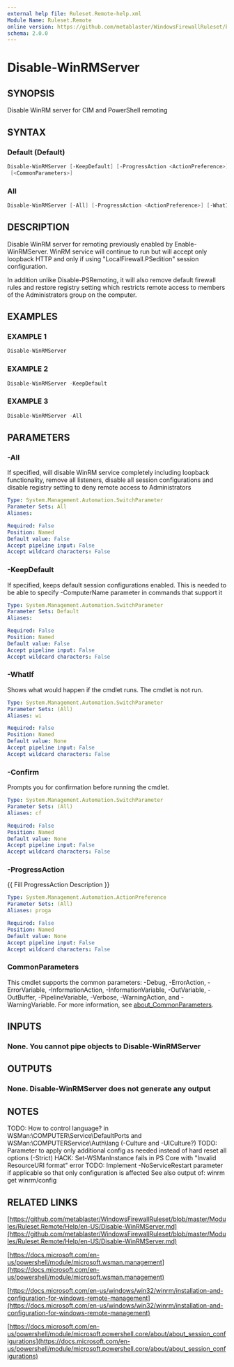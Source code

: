 ```yaml
---
external help file: Ruleset.Remote-help.xml
Module Name: Ruleset.Remote
online version: https://github.com/metablaster/WindowsFirewallRuleset/blob/master/Modules/Ruleset.Remote/Help/en-US/Disable-WinRMServer.md
schema: 2.0.0
---
```


# Disable-WinRMServer

## SYNOPSIS

Disable WinRM server for CIM and PowerShell remoting

## SYNTAX

### Default (Default)

```powershell
Disable-WinRMServer [-KeepDefault] [-ProgressAction <ActionPreference>] [-WhatIf] [-Confirm]
 [<CommonParameters>]
```

### All

```powershell
Disable-WinRMServer [-All] [-ProgressAction <ActionPreference>] [-WhatIf] [-Confirm] [<CommonParameters>]
```

## DESCRIPTION

Disable WinRM server for remoting previously enabled by Enable-WinRMServer.
WinRM service will continue to run but will accept only loopback HTTP and only if
using "LocalFirewall.PSedition" session configuration.

In addition unlike Disable-PSRemoting, it will also remove default firewall rules
and restore registry setting which restricts remote access to members of the
Administrators group on the computer.

## EXAMPLES

### EXAMPLE 1

```powershell
Disable-WinRMServer
```

### EXAMPLE 2

```powershell
Disable-WinRMServer -KeepDefault
```

### EXAMPLE 3

```powershell
Disable-WinRMServer -All
```

## PARAMETERS

### -All

If specified, will disable WinRM service completely including loopback functionality,
remove all listeners, disable all session configurations and disable registry setting to
deny remote access to Administrators

```yaml
Type: System.Management.Automation.SwitchParameter
Parameter Sets: All
Aliases:

Required: False
Position: Named
Default value: False
Accept pipeline input: False
Accept wildcard characters: False
```

### -KeepDefault

If specified, keeps default session configurations enabled.
This is needed to be able to specify -ComputerName parameter in commands that support it

```yaml
Type: System.Management.Automation.SwitchParameter
Parameter Sets: Default
Aliases:

Required: False
Position: Named
Default value: False
Accept pipeline input: False
Accept wildcard characters: False
```

### -WhatIf

Shows what would happen if the cmdlet runs.
The cmdlet is not run.

```yaml
Type: System.Management.Automation.SwitchParameter
Parameter Sets: (All)
Aliases: wi

Required: False
Position: Named
Default value: None
Accept pipeline input: False
Accept wildcard characters: False
```

### -Confirm

Prompts you for confirmation before running the cmdlet.

```yaml
Type: System.Management.Automation.SwitchParameter
Parameter Sets: (All)
Aliases: cf

Required: False
Position: Named
Default value: None
Accept pipeline input: False
Accept wildcard characters: False
```

### -ProgressAction

{{ Fill ProgressAction Description }}

```yaml
Type: System.Management.Automation.ActionPreference
Parameter Sets: (All)
Aliases: proga

Required: False
Position: Named
Default value: None
Accept pipeline input: False
Accept wildcard characters: False
```

### CommonParameters

This cmdlet supports the common parameters: -Debug, -ErrorAction, -ErrorVariable, -InformationAction, -InformationVariable, -OutVariable, -OutBuffer, -PipelineVariable, -Verbose, -WarningAction, and -WarningVariable. For more information, see [about_CommonParameters](http://go.microsoft.com/fwlink/?LinkID=113216).

## INPUTS

### None. You cannot pipe objects to Disable-WinRMServer

## OUTPUTS

### None. Disable-WinRMServer does not generate any output

## NOTES

TODO: How to control language?
in WSMan:\COMPUTER\Service\DefaultPorts and
WSMan:\COMPUTERService\Auth\lang (-Culture and -UICulture?)
TODO: Parameter to apply only additional config as needed instead of hard reset all options (-Strict)
HACK: Set-WSManInstance fails in PS Core with "Invalid ResourceURI format" error
TODO: Implement -NoServiceRestart parameter if applicable so that only configuration is affected
See also output of: winrm get winrm/config

## RELATED LINKS

[https://github.com/metablaster/WindowsFirewallRuleset/blob/master/Modules/Ruleset.Remote/Help/en-US/Disable-WinRMServer.md](https://github.com/metablaster/WindowsFirewallRuleset/blob/master/Modules/Ruleset.Remote/Help/en-US/Disable-WinRMServer.md)

[https://docs.microsoft.com/en-us/powershell/module/microsoft.wsman.management](https://docs.microsoft.com/en-us/powershell/module/microsoft.wsman.management)

[https://docs.microsoft.com/en-us/windows/win32/winrm/installation-and-configuration-for-windows-remote-management](https://docs.microsoft.com/en-us/windows/win32/winrm/installation-and-configuration-for-windows-remote-management)

[https://docs.microsoft.com/en-us/powershell/module/microsoft.powershell.core/about/about_session_configurations](https://docs.microsoft.com/en-us/powershell/module/microsoft.powershell.core/about/about_session_configurations)
